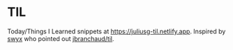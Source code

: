 # TIL

Today/Things I Learned snippets at <https://juliusg-til.netlify.app>.
Inspired by [swyx](https://github.com/sw-yx) who pointed out [jbranchaud/til](https://github.com/jbranchaud/til).
